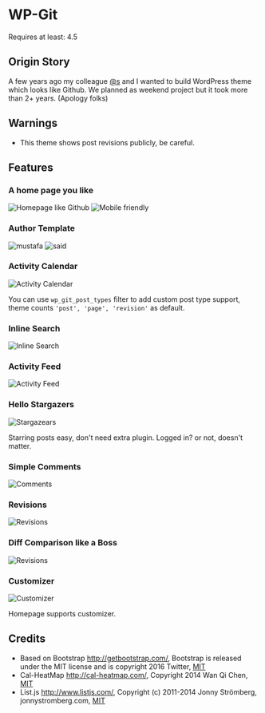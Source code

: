 # WP-Git


Requires at least: 4.5


## Origin Story
A few years ago my colleague [@s](https://github.com/s) and I wanted to build WordPress theme which looks like Github. We planned as  weekend project but it took more than 2+ years. (Apology folks)

## Warnings
- This theme shows post revisions publicly, be careful.

## Features

### A home page you like
![Homepage like Github](https://raw.githubusercontent.com/mustafauysal/wp-git/master/assets/screenshots/screenshot-1.png)
![Mobile friendly](https://raw.githubusercontent.com/mustafauysal/wp-git/master/assets/screenshots/screenshot-2.png)

### Author Template 
![mustafa](https://raw.githubusercontent.com/mustafauysal/wp-git/master/assets/screenshots/screenshot-3.png) ![said](https://raw.githubusercontent.com/mustafauysal/wp-git/master/assets/screenshots/screenshot-4.png)

### Activity Calendar
![Activity Calendar](https://raw.githubusercontent.com/mustafauysal/wp-git/master/assets/screenshots/screenshot-5.png)

You can use `wp_git_post_types` filter to add custom post type support, theme counts `'post', 'page', 'revision'` as default.

### Inline Search
![Inline Search](https://raw.githubusercontent.com/mustafauysal/wp-git/master/assets/screenshots/screenshot-6.gif)

### Activity Feed
![Activity Feed](https://raw.githubusercontent.com/mustafauysal/wp-git/master/assets/screenshots/screenshot-7.png)

### Hello Stargazers
![Stargazears](https://raw.githubusercontent.com/mustafauysal/wp-git/master/assets/screenshots/screenshot-8.gif)

Starring posts easy, don't need extra plugin. Logged in? or not, doesn't matter.

### Simple Comments
![Comments](https://raw.githubusercontent.com/mustafauysal/wp-git/master/assets/screenshots/screenshot-9.png)

### Revisions
![Revisions](https://raw.githubusercontent.com/mustafauysal/wp-git/master/assets/screenshots/screenshot-10.png)

### Diff Comparison like a Boss
![Revisions](https://raw.githubusercontent.com/mustafauysal/wp-git/master/assets/screenshots/screenshot-11.png)

### Customizer
![Customizer](https://raw.githubusercontent.com/mustafauysal/wp-git/master/assets/screenshots/screenshot-12.gif)

Homepage supports customizer.



## Credits
* Based on Bootstrap http://getbootstrap.com/, Bootstrap is released under the MIT license and is copyright 2016 Twitter, [MIT](http://opensource.org/licenses/MIT)
* Cal-HeatMap http://cal-heatmap.com/, Copyright 2014 Wan Qi Chen, [MIT](https://opensource.org/licenses/MIT)
* List.js http://www.listjs.com/, Copyright (c) 2011-2014 Jonny Strömberg, jonnystromberg.com, [MIT](https://opensource.org/licenses/MIT)